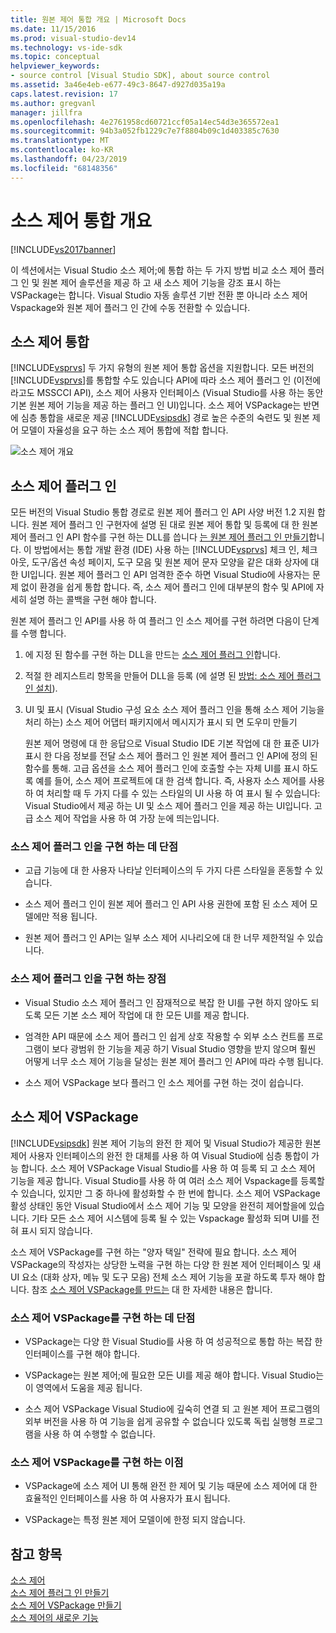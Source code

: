 ```yaml
---
title: 원본 제어 통합 개요 | Microsoft Docs
ms.date: 11/15/2016
ms.prod: visual-studio-dev14
ms.technology: vs-ide-sdk
ms.topic: conceptual
helpviewer_keywords:
- source control [Visual Studio SDK], about source control
ms.assetid: 3a46e4eb-e677-49c3-8647-d927d035a19a
caps.latest.revision: 17
ms.author: gregvanl
manager: jillfra
ms.openlocfilehash: 4e2761958cd60721ccf05a14ec54d3e365572ea1
ms.sourcegitcommit: 94b3a052fb1229c7e7f8804b09c1d403385c7630
ms.translationtype: MT
ms.contentlocale: ko-KR
ms.lasthandoff: 04/23/2019
ms.locfileid: "68148356"
---
```

# <a name="source-control-integration-overview"></a>소스 제어 통합 개요
[!INCLUDE[vs2017banner](../../includes/vs2017banner.md)]

이 섹션에서는 Visual Studio 소스 제어;에 통합 하는 두 가지 방법 비교 소스 제어 플러그 인 및 원본 제어 솔루션을 제공 하 고 새 소스 제어 기능을 강조 표시 하는 VSPackage는 합니다. Visual Studio 자동 솔루션 기반 전환 뿐 아니라 소스 제어 Vspackage와 원본 제어 플러그 인 간에 수동 전환할 수 있습니다.  
  
## <a name="source-control-integration"></a>소스 제어 통합  
 [!INCLUDE[vsprvs](../../includes/vsprvs-md.md)] 두 가지 유형의 원본 제어 통합 옵션을 지원합니다. 모든 버전의 [!INCLUDE[vsprvs](../../includes/vsprvs-md.md)]를 통합할 수도 있습니다 API에 따라 소스 제어 플러그 인 (이전에 라고도 MSSCCI API), 소스 제어 사용자 인터페이스 (Visual Studio를 사용 하는 동안 기본 원본 제어 기능을 제공 하는 플러그 인 UI)입니다. 소스 제어 VSPackage는 반면에 심층 통합을 새로운 제공 [!INCLUDE[vsipsdk](../../includes/vsipsdk-md.md)] 경로 높은 수준의 숙련도 및 원본 제어 모델이 자율성을 요구 하는 소스 제어 통합에 적합 합니다.  
  
 ![소스 제어 개요](../../extensibility/internals/media/sourcectnrloverview.gif "SourceCtnrlOverview")  
  
## <a name="source-control-plug-in"></a>소스 제어 플러그 인  
 모든 버전의 Visual Studio 통합 경로로 원본 제어 플러그 인 API 사양 버전 1.2 지원 합니다. 원본 제어 플러그 인 구현자에 설명 된 대로 원본 제어 통합 및 등록에 대 한 원본 제어 플러그 인 API 함수를 구현 하는 DLL를 씁니다 [는 원본 제어 플러그 인 만들기](../../extensibility/internals/creating-a-source-control-plug-in.md)합니다. 이 방법에서는 통합 개발 환경 (IDE) 사용 하는 [!INCLUDE[vsprvs](../../includes/vsprvs-md.md)] 체크 인, 체크 아웃, 도구/옵션 속성 페이지, 도구 모음 및 원본 제어 문자 모양을 같은 대화 상자에 대 한 UI입니다. 원본 제어 플러그 인 API 엄격한 준수 하면 Visual Studio에 사용자는 문제 없이 환경을 쉽게 통합 합니다. 즉, 소스 제어 플러그 인에 대부분의 함수 및 API에 자세히 설명 하는 콜백을 구현 해야 합니다.  
  
 원본 제어 플러그 인 API를 사용 하 여 플러그 인 소스 제어를 구현 하려면 다음이 단계를 수행 합니다.  
  
1. 에 지정 된 함수를 구현 하는 DLL을 만드는 [소스 제어 플러그 인](../../extensibility/source-control-plug-ins.md)합니다.  
  
2. 적절 한 레지스트리 항목을 만들어 DLL을 등록 (에 설명 된 [방법: 소스 제어 플러그 인 설치](../../extensibility/internals/how-to-install-a-source-control-plug-in.md)).  
  
3. UI 및 표시 (Visual Studio 구성 요소 소스 제어 플러그 인을 통해 소스 제어 기능을 처리 하는) 소스 제어 어댑터 패키지에서 메시지가 표시 되 면 도우미 만들기  
  
   원본 제어 명령에 대 한 응답으로 Visual Studio IDE 기본 작업에 대 한 표준 UI가 표시 한 다음 정보를 전달 소스 제어 플러그 인 원본 제어 플러그 인 API에 정의 된 함수를 통해. 고급 옵션을 소스 제어 플러그 인에 호출할 수는 자체 UI를 표시 하도록 예를 들어, 소스 제어 프로젝트에 대 한 검색 합니다. 즉, 사용자 소스 제어를 사용 하 여 처리할 때 두 가지 다를 수 있는 스타일의 UI 사용 하 여 표시 될 수 있습니다: Visual Studio에서 제공 하는 UI 및 소스 제어 플러그 인을 제공 하는 UI입니다. 고급 소스 제어 작업을 사용 하 여 가장 눈에 띄는입니다.  
  
### <a name="drawbacks-to-implementing-a-source-control-plug-in"></a>소스 제어 플러그 인을 구현 하는 데 단점  
  
- 고급 기능에 대 한 사용자 나타날 인터페이스의 두 가지 다른 스타일을 혼동할 수 있습니다.  
  
- 소스 제어 플러그 인이 원본 제어 플러그 인 API 사용 권한에 포함 된 소스 제어 모델에만 적용 됩니다.  
  
- 원본 제어 플러그 인 API는 일부 소스 제어 시나리오에 대 한 너무 제한적일 수 있습니다.  
  
### <a name="advantages-to-implementing-a-source-control-plug-in"></a>소스 제어 플러그 인을 구현 하는 장점  
  
- Visual Studio 소스 제어 플러그 인 잠재적으로 복잡 한 UI를 구현 하지 않아도 되도록 모든 기본 소스 제어 작업에 대 한 모든 UI를 제공 합니다.  
  
- 엄격한 API 때문에 소스 제어 플러그 인 쉽게 상호 작용할 수 외부 소스 컨트롤 프로그램이 보다 광범위 한 기능을 제공 하기 Visual Studio 영향을 받지 않으며 훨씬 어떻게 너무 소스 제어 기능을 달성는 원본 제어 플러그 인 API에 따라 수행 됩니다.  
  
- 소스 제어 VSPackage 보다 플러그 인 소스 제어를 구현 하는 것이 쉽습니다.  
  
## <a name="source-control-vspackage"></a>소스 제어 VSPackage  
 [!INCLUDE[vsipsdk](../../includes/vsipsdk-md.md)] 원본 제어 기능의 완전 한 제어 및 Visual Studio가 제공한 원본 제어 사용자 인터페이스의 완전 한 대체를 사용 하 여 Visual Studio에 심층 통합이 가능 합니다. 소스 제어 VSPackage Visual Studio를 사용 하 여 등록 되 고 소스 제어 기능을 제공 합니다. Visual Studio를 사용 하 여 여러 소스 제어 Vspackage를 등록할 수 있습니다, 있지만 그 중 하나에 활성화할 수 한 번에 합니다. 소스 제어 VSPackage 활성 상태인 동안 Visual Studio에서 소스 제어 기능 및 모양을 완전히 제어할을에 있습니다. 기타 모든 소스 제어 시스템에 등록 될 수 있는 Vspackage 활성화 되며 UI를 전혀 표시 되지 않습니다.  
  
 소스 제어 VSPackage를 구현 하는 "양자 택일" 전략에 필요 합니다. 소스 제어 VSPackage의 작성자는 상당한 노력을 구현 하는 다양 한 원본 제어 인터페이스 및 새 UI 요소 (대화 상자, 메뉴 및 도구 모음) 전체 소스 제어 기능을 포괄 하도록 투자 해야 합니다. 참조 [소스 제어 VSPackage를 만드는](../../extensibility/internals/creating-a-source-control-vspackage.md) 대 한 자세한 내용은 합니다.  
  
### <a name="drawbacks-to-implementing-a-source-control-vspackage"></a>소스 제어 VSPackage를 구현 하는 데 단점  
  
- VSPackage는 다양 한 Visual Studio를 사용 하 여 성공적으로 통합 하는 복잡 한 인터페이스를 구현 해야 합니다.  
  
- VSPackage는 원본 제어;에 필요한 모든 UI를 제공 해야 합니다. Visual Studio는이 영역에서 도움을 제공 됩니다.  
  
- 소스 제어 VSPackage Visual Studio에 깊숙히 연결 되 고 원본 제어 프로그램의 외부 버전을 사용 하 여 기능을 쉽게 공유할 수 없습니다 있도록 독립 실행형 프로그램을 사용 하 여 수행할 수 없습니다.  
  
### <a name="advantages-to-implementing-a-source-control-vspackage"></a>소스 제어 VSPackage를 구현 하는 이점  
  
- VSPackage에 소스 제어 UI 통해 완전 한 제어 및 기능 때문에 소스 제어에 대 한 효율적인 인터페이스를 사용 하 여 사용자가 표시 됩니다.  
  
- VSPackage는 특정 원본 제어 모델이에 한정 되지 않습니다.  
  
## <a name="see-also"></a>참고 항목  
 [소스 제어](../../extensibility/internals/source-control.md)   
 [소스 제어 플러그 인 만들기](../../extensibility/internals/creating-a-source-control-plug-in.md)   
 [소스 제어 VSPackage 만들기](../../extensibility/internals/creating-a-source-control-vspackage.md)   
 [소스 제어의 새로운 기능](../../extensibility/internals/what-s-new-in-source-control.md)

